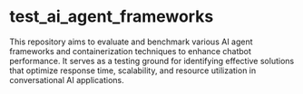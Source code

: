 # test_ai_agent_frameworks
This repository aims to evaluate and benchmark various AI agent frameworks and containerization techniques to enhance chatbot performance. It serves as a testing ground for identifying effective solutions that optimize response time, scalability, and resource utilization in conversational AI applications.
